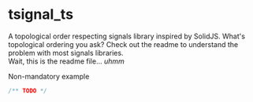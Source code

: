 # tsignal_ts
A topological order respecting signals library inspired by SolidJS. What's topological ordering you ask? Check out the readme to understand the problem with most signals libraries. <br>
Wait, this is the readme file... _uhmm_ <br>

Non-mandatory example
```ts
/** TODO */
```
